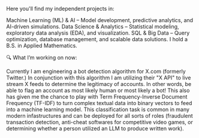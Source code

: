 Here you'll find my independent projects in:

Machine Learning (ML) & AI – Model development, predictive analytics, and AI-driven simulations.
Data Science & Analytics – Statistical modeling, exploratory data analysis (EDA), and visualization.
SQL & Big Data – Query optimization, database management, and scalable data solutions.
I hold a B.S. in Applied Mathematics.

🔍 What I’m working on now:

Currently I am engineering a bot detection algorithm for X.com (formerly Twitter.) In conjunction with this algorithm I am utilizing their "X API" to live stream
X feeds to determine the legitimacy of accounts. In other words, be able to flag an account as most likely human or most likely a bot! This also has given me the chance to play with
Term Frequency-Inverse Document Frequency (TF-IDF) to turn complex textual data into binary vectors to feed into a machine learning model. This classification task is common in many modern infastructures and
can be deployed for all sorts of roles (fraudulent transaction detection, anti-cheat softwares for competitive video games, or
determining whether a person utilized an LLM to produce written work).
<!---
gjones01/gjones01 is a ✨ special ✨ repository because its `README.md` (this file) appears on your GitHub profile.
You can click the Preview link to take a look at your changes.
--->
